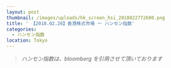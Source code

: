```yaml
---
layout: post
thumbnail: /images/uploads/hk_screen_hsi_2018022772600.png
title: ' 【2018.02.26】香港株式市場 〜 ハンセン指数'
categories:
  - ハンセン指数
location: Tokyo
---
```

>_ハンセン指数は、bloomberg を引用させて頂いております_
